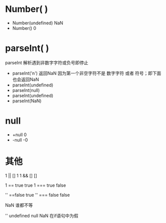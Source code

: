 # Number( )
- Number(undefined)  NaN
- Number()            0
# parseInt( )
parseInt 解析遇到非数字字符或负号即停止
- parseInt('n') 返回NaN 因为第一个非空字符不是 数字字符 或者 符号；即下面也会返回NaN
- parseInt(undefined)
- parseInt(null)
- parseInt(undefined)
- parseInt(NaN)
# null
- +null    0
- -null   -0

# 其他
1 || []     1
1 && []     []   

1 == true   true
1 === true  false


'' ==false  true
'' === false false

NaN 谁都不等

''     undefined   null  NaN  在if语句中为假

